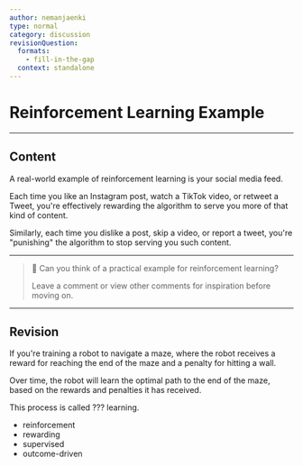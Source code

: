 ```yaml
---
author: nemanjaenki
type: normal
category: discussion
revisionQuestion:
  formats:
    - fill-in-the-gap
  context: standalone
---
```

# Reinforcement Learning Example

---
## Content

A real-world example of reinforcement learning is your social media feed. 

Each time you like an Instagram post, watch a TikTok video, or retweet a Tweet, you're effectively rewarding the algorithm to serve you more of that kind of content.

Similarly, each time you dislike a post, skip a video, or report a tweet, you're "punishing" the algorithm to stop serving you such content.

---

> 💬 Can you think of a practical example for reinforcement learning?
>
> Leave a comment or view other comments for inspiration before moving on.

---
## Revision

If you're training a robot to navigate a maze, where the robot receives a reward for reaching the end of the maze and a penalty for hitting a wall. 

Over time, the robot will learn the optimal path to the end of the maze, based on the rewards and penalties it has received.

This process is called ??? learning.

- reinforcement
- rewarding
- supervised
- outcome-driven